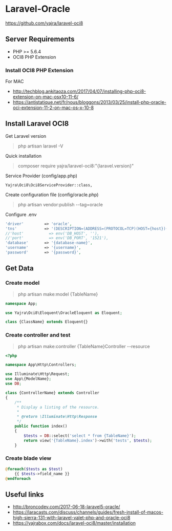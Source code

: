 # Laravel-Oracle
https://github.com/yajra/laravel-oci8

## Server Requirements

* PHP >= 5.6.4
* OCI8 PHP Extension

### Install OCI8 PHP Extension

For MAC
* http://techblog.ankitaoza.com/2017/04/07/installing-php-oci8-extension-on-mac-osx10-11-6/
* https://antistatique.net/fr/nous/bloggons/2013/03/25/install-php-oracle-oci-extension-11-2-on-mac-os-x-10-8

## Install Laravel OCI8

Get Laravel version
> php artisan laravel -V

Quick installation
> composer require yajra/laravel-oci8:"{laravel.version}"

Service Provider (config/app.php)
```
Yajra\Oci8\Oci8ServiceProvider::class,
```

Create configuration file (config/oracle.php)
> php artisan vendor:publish --tag=oracle

Configure .env
```php
'driver'         => 'oracle',
'tns'            => '(DESCRIPTION=(ADDRESS=(PROTOCOL=TCP)(HOST={host})(PORT={port}))(CONNECT_DATA=(SERVICE_NAME={sid})))',
//'host'           => env('DB_HOST', ''),
//'port'           => env('DB_PORT', '1521'),
'database'       => '{database-name}',
'username'       => '{username}',
'password'       => '{password}',
```

## Get Data

### Create model
> php artisan make:model {TableName}

```php
namespace App;

use Yajra\Oci8\Eloquent\OracleEloquent as Eloquent;

class {ClassName} extends Eloquent{}
```

### Create controller and test
> php artisan make:controller {TableName}Controller --resource

```php
<?php

namespace App\Http\Controllers;

use Illuminate\Http\Request;
use App\{ModelName};
use DB;

class {ControllerName} extends Controller
{
    /**
     * Display a listing of the resource.
     *
     * @return \Illuminate\Http\Response
     */
    public function index()
    {
        $tests = DB::select('select * from {TableName}');
        return view('{TableName}.index')->with('tests', $tests);
    }
```

### Create blade view

```php
@foreach($tests as $test)
    {{ $tests->field_name }}
@endforeach
```

## Useful links

* http://broncodev.com/2017-06-18-laravel5-oracle/
* https://laracasts.com/discuss/channels/guides/fresh-install-of-macos-high-sierra-131-with-laravel-valet-php-and-oracle-oci8
* https://yajrabox.com/docs/laravel-oci8/master/installation